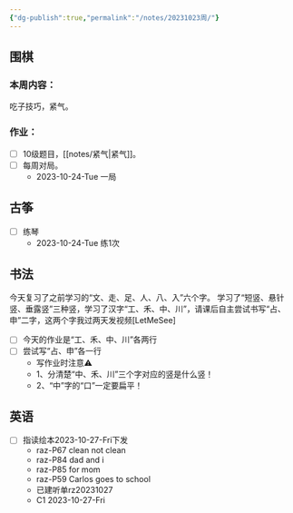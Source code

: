 ```yaml
---
{"dg-publish":true,"permalink":"/notes/20231023周/"}
---
```


## 围棋
### 本周内容：
吃子技巧，紧气。
### 作业：
- [ ] 10级题目，[[notes/紧气\|紧气]]。
- [ ] 每周对局。
	- 2023-10-24-Tue 一局
## 古筝
- [ ] 练琴
	- 2023-10-24-Tue 练1次
## 书法
今天复习了之前学习的“文、走、足、人、八、入”六个字。
学习了“短竖、悬针竖、垂露竖”三种竖，学习了汉字“工、禾、中、川”，请课后自主尝试书写“占、申”二字，这两个字我过两天发视频[LetMeSee]
- [ ] 今天的作业是“工、禾、中、川”各两行
- [ ] 尝试写“占、申”各一行
	- 写作业时注意⚠️
	- 1、分清楚“中、禾、川”三个字对应的竖是什么竖！
	- 2、“中”字的“口”一定要扁平！
## 英语
- [ ] 指读绘本2023-10-27-Fri下发
	- raz-P67 clean not clean
	- raz-P84 dad and i
	- raz-P85 for mom
	- raz-P59 Carlos goes to school
	- 已建听单rz20231027
	- C1 2023-10-27-Fri